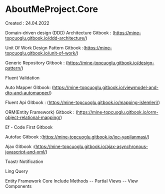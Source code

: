 # AboutMeProject.Core
Created : 24.04.2022

Domain-driven design (DDD) Architecture Gitbook : (https://mine-topcuoglu.gitbook.io/ddd-architecture/)

Unit Of  Work Design Pattern Gitbook :(https://mine-topcuoglu.gitbook.io/unit-of-work/)

Generic Repository Gitbook : (https://mine-topcuoglu.gitbook.io/design-pattern/)

Fluent Validation

Auto Mapper Gitbook: (https://mine-topcuoglu.gitbook.io/viewmodel-and-dto-and-automapper/)

Fluent Api Gitbook : (https://mine-topcuoglu.gitbook.io/mapping-islemleri/)

ORM(Entity Framework) Gitbook : (https://mine-topcuoglu.gitbook.io/orm-object-relational-mapping/)

Ef - Code First  Gitbook 

Autofac  Gitbook :(https://mine-topcuoglu.gitbook.io/ioc-yapilanmasi/)

Ajax Gitbook :(https://mine-topcuoglu.gitbook.io/ajax-asynchronous-javascript-and-xml/)

Toastr Notification 

Ling Query 

Entity Framework Core Include Methods  -- Partial Views  -- View Components



